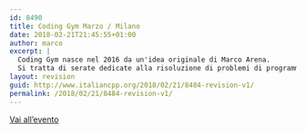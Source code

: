 ```yaml
---
id: 8490
title: Coding Gym Marzo / Milano
date: 2018-02-21T21:45:55+01:00
author: marco
excerpt: |
  Coding Gym nasce nel 2016 da un'idea originale di Marco Arena.
  Si tratta di serate dedicate alla risoluzione di problemi di programmazione autocontenuti, aperte a qualsiasi linguaggio.
layout: revision
guid: http://www.italiancpp.org/2018/02/21/8484-revision-v1/
permalink: /2018/02/21/8484-revision-v1/
---
```

[Vai all&#8217;evento](http://coding-gym-mi0318.eventbrite.it)
